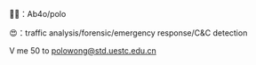 👴🏻：Ab4o/polo

😍：traffic analysis/forensic/emergency response/C&C detection

V me 50 to polowong@std.uestc.edu.cn
<!---
polosec/polosec is a ✨ special ✨ repository because its `README.md` (this file) appears on your GitHub profile.
You can click the Preview link to take a look at your changes.
--->
